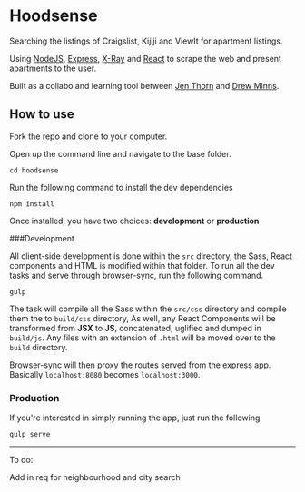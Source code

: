 # Hoodsense

Searching the listings of Craigslist, Kijiji and ViewIt for apartment listings.

Using [NodeJS](http://nodejs.com), [Express](http://expressjs.com/), [X-Ray](https://github.com/lapwinglabs/x-ray) and [React](https://facebook.github.io/react/) to scrape the web and present apartments to the user.

Built as a collabo and learning tool between [Jen Thorn](http://jenthorn.ca) and [Drew Minns](http://drewminns.com).

## How to use

Fork the repo and clone to your computer.

Open up the command line and navigate to the base folder.

	cd hoodsense

Run the following command to install the dev dependencies

	npm install

Once installed, you have two choices: **development** or **production**

###Development

All client-side development is done within the `src` directory, the Sass, React components and HTML is modified within that folder. To run all the dev tasks and serve through browser-sync, run the following command.

	gulp

The task will compile all the Sass within the `src/css` directory and compile them the to `build/css` directory, As well, any React Components will be transformed from **JSX** to **JS**, concatenated, uglified and dumped in `build/js`. Any files with an extension of `.html` will be moved over to the `build` directory.

Browser-sync will then proxy the routes served from the express app. Basically `localhost:8080` becomes `localhost:3000`.

### Production
If you're interested in simply running the app, just run the following

	gulp serve

---
To do:

Add in req for neighbourhood and city search


